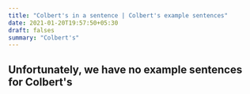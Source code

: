 ```yaml
---
title: "Colbert's in a sentence | Colbert's example sentences"
date: 2021-01-20T19:57:50+05:30
draft: falses
summary: "Colbert's"
---
```

## Unfortunately, we have no example sentences for Colbert's                 
